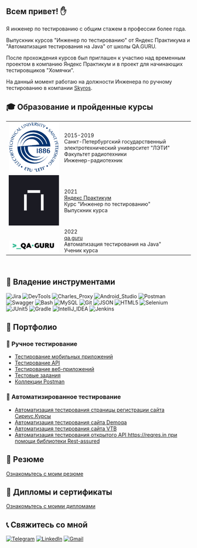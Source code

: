 ## Всем привет! :raised_hand:
Я инженер по тестированию с общим стажем в профессии более года. 

Выпускник курсов "Инженер по тестированию" от Яндекс Практикума и "Автоматизация тестирования на Java" от школы QA.GURU.

После прохождения курсов был приглашен к участию над временным проектом в компанию Яндекс Практикум и в проект для начинающих тестировщиков "Хомячки".

На данный момент работаю на должности Инженера по ручному тестированию в компании [Skyros](https://www.skyros.ru/).

## :mortar_board: Образование и пройденные курсы 
<table width="100%" border='0'>
   <tr> 
    <td width="30%" valign="bottom"><img src="images/leti.png"></td><td valign="middle">2015-2019</br>Санкт-Петербургский государственный электротехнический университет "ЛЭТИ"</br>Факультет радиотехники</br>Инженер-радиотехник</td></tr>
    <tr><td width="30%" valign="bottom"><img src="images/practicum.jpg"></td><td valign="middle">2021</br><a target="_blank" href="https://practicum.yandex.ru">Яндекс Практикум</a></br>Курс "Инженер по тестированию"</br>Выпускник курса</td>
    <tr><td width="30%" valign="bottom"><img src="images/qaGuru.png"></td><td valign="middle">2022</br><a target="_blank" href="https://qa.guru">qa.guru</a></br>Автоматизация тестирования на Java"</br>Ученик курса</td></tr>
   </tr>
  </table>
  </br>

## :hammer: Владение инструментами
![Jira](https://img.shields.io/badge/-Jira-090909?style=for-the-badge&logo=jira&logoColor=136be1)
![DevTools](https://img.shields.io/badge/DevTools-090909?style=for-the-badge&logo=googlechrome&logoColor=f4f4f4)
![Charles_Proxy](https://img.shields.io/badge/Charles_Proxy-090909?style=for-the-badge&logo=torproject&logoColor=7E4798)
![Android_Studio](https://img.shields.io/badge/Android_Studio-090909?style=for-the-badge&logo=androidstudio&logoColor=3ad07d)
![Postman](https://img.shields.io/badge/Postman-090909?style=for-the-badge&logo=postman&logoColor=f76935)
![Swagger](https://img.shields.io/badge/Swagger-090909?style=for-the-badge&logo=swagger&logoColor=7ede2b)
![Bash](https://img.shields.io/badge/Bash-090909?style=for-the-badge&logo=gnubash&logoColor=4EAA25)
![MySQL](https://img.shields.io/badge/MySQL-090909?style=for-the-badge&logo=mysql&logoColor=4479A1)
![Git](https://img.shields.io/badge/Git-090909?style=for-the-badge&logo=Git&logoColor=F05032)
![JSON](https://img.shields.io/badge/JSON-090909?style=for-the-badge&logo=json&logoColor=004027)
![HTML5](https://img.shields.io/badge/HTML5-090909?style=for-the-badge&logo=html5&logoColor=E34F26)
![Selenium](https://img.shields.io/badge/Selenium-090909?style=for-the-badge&logo=Selenium&logoColor=43B02A)
![JUnit5](https://img.shields.io/badge/JUnit5-090909?style=for-the-badge&logo=JUnit5&logoColor=25A162)
![Gradle](https://img.shields.io/badge/Gradle-090909?style=for-the-badge&logo=Gradle&logoColor=02303A)
![IntelliJ_IDEA](https://img.shields.io/badge/IntelliJ_IDEA-090909?style=for-the-badge&logo=IntelliJIDEA&logoColor=AA00FF)
![Jenkins](https://img.shields.io/badge/Jenkins-090909?style=for-the-badge&logo=Jenkins&logoColor=D24939)

## :file_folder: Портфолио
### :muscle: Ручное тестирование
- [Тестирование мобильных приложений](https://drive.google.com/drive/folders/1H8Om6aSdTo5T5f5hAfJUg4XK1omQZ_1J?usp=share_link)
- [Тестирование API](https://drive.google.com/drive/folders/1QOgL7fXqKegV5_eRKrypP90jUMyDYkfE?usp=sharing)
- [Тестирование веб-приложений](https://drive.google.com/drive/folders/1fOVLNa5aMbenrqD1koJovRxVtcX4oOY4?usp=sharing)
- [Тестовые задания](https://drive.google.com/drive/folders/1am9HqbmAT0fwynOB2E7n4M-DkEquMAoN?usp=sharing)
- [Коллекции Postman](https://github.com/AnatolySlabodenyuk/Postman)

### :electric_plug: Автоматизированное тестирование
- [Автоматизация тестирования страницы регистрации сайта Сириус.Курсы](https://github.com/AnatolySlabodenyuk/SiriusTests)
- [Автоматизация тестирования сайта Demoqa](https://github.com/AnatolySlabodenyuk/QA_GURU_PO_Update)
- [Автоматизация тестирования сайта VTB](https://github.com/AnatolySlabodenyuk/VTB_tests)
- [Автоматизация тестирования открытого API https://reqres.in при помощи библиотеки Rest-assured](https://github.com/AnatolySlabodenyuk/API_Tests)


## :scroll: Резюме
[Ознакомьтесь с моим резюме](https://drive.google.com/file/d/1LUsi-SlzxJ1WKksifx-CdkjoTZtt4Af3/view?usp=share_link)

## :paperclip: Дипломы и сертификаты
[Ознакомьтесь с моими дипломами](https://drive.google.com/drive/folders/1tolsLAciOOLgaTcQG_PcSQKflvYhuol_?usp=share_link)

## :telephone_receiver: Свяжитесь со мной
[![Telegram](https://img.shields.io/badge/Telegram-090909?style=for-the-badge&logo=telegram&logoColor=8cc4d7)](https://t.me/Slabodenyuk_Anatoly)
[![LinkedIn](https://img.shields.io/badge/Linkedin-090909?style=for-the-badge&logo=linkedin&logoColor=0073b1)](https://www.linkedin.com/in/anatolyslabodenyuk)
[![Gmail](https://img.shields.io/badge/Gmail-090909?style=for-the-badge&logo=gmail&logoColor=EA4335)](mailto:slabodenyukanatoly@gmail.com?subject=Предложение%20по%20работе)
